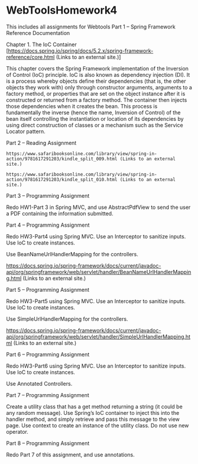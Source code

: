 # WebToolsHomework4
This includes all assignments for Webtools
Part 1 – Spring Framework Reference Documentation

Chapter 1. The IoC Container [https://docs.spring.io/spring/docs/5.2.x/spring-framework-reference/core.html (Links to an external site.)]

This chapter covers the Spring Framework implementation of the Inversion of Control (IoC) principle. IoC is also known as dependency injection (DI). It is a process whereby objects define their dependencies (that is, the other objects they work with) only through constructor arguments, arguments to a factory method, or properties that are set on the object instance after it is constructed or returned from a factory method. The container then injects those dependencies when it creates the bean. This process is fundamentally the inverse (hence the name, Inversion of Control) of the bean itself controlling the instantiation or location of its dependencies by using direct construction of classes or a mechanism such as the Service Locator pattern.

 

Part 2 – Reading Assignment

    https://www.safaribooksonline.com/library/view/spring-in-action/9781617291203/kindle_split_009.html (Links to an external site.)

    https://www.safaribooksonline.com/library/view/spring-in-action/9781617291203/kindle_split_010.html (Links to an external site.)

 

Part 3 – Programming Assignment

Redo HW1-Part 3 in Spring MVC, and use AbstractPdfView to send the user a PDF containing the information submitted.

 

Part 4 – Programming Assignment

Redo HW3-Part4 using Spring MVC. Use an Interceptor to sanitize inputs. Use IoC to create instances.

Use BeanNameUrlHandlerMapping for the controllers.

https://docs.spring.io/spring-framework/docs/current/javadoc-api/org/springframework/web/servlet/handler/BeanNameUrlHandlerMapping.html (Links to an external site.)

 

Part 5 – Programming Assignment

Redo HW3-Part5 using Spring MVC. Use an Interceptor to sanitize inputs. Use IoC to create instances.

Use SimpleUrlHandlerMapping for the controllers.

https://docs.spring.io/spring-framework/docs/current/javadoc-api/org/springframework/web/servlet/handler/SimpleUrlHandlerMapping.html (Links to an external site.)

 

Part 6 – Programming Assignment

Redo HW3-Part6 using Spring MVC. Use an Interceptor to sanitize inputs. Use IoC to create instances.

Use Annotated Controllers.

 

Part 7 – Programming Assignment

Create a utility class that has a get method returning a string (it could be any random message). Use Spring’s IoC container to inject this into the handler method, and simply retrieve and pass this message to the view page. Use context to create an instance of the utility class. Do not use new operator.

 

Part 8 – Programming Assignment

Redo Part 7 of this assignment, and use annotations.
